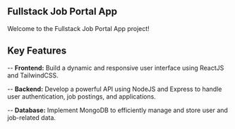 ## Fullstack Job Portal App


Welcome to the Fullstack Job Portal App project!



## Key Features
-- **Frontend:** Build a dynamic and responsive user interface using ReactJS and TailwindCSS.


-- **Backend:** Develop a powerful API using NodeJS and Express to handle user authentication, job postings, and applications.


-- **Database:** Implement MongoDB to efficiently manage and store user and job-related data.

